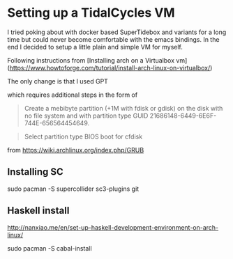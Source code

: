# Setting up a TidalCycles VM

I tried poking about with docker based SuperTidebox and variants for a long time but could never become comfortable with the emacs bindings. In the end I decided to setup a little plain and simple VM for myself.

Following instructions from [Installing arch on a Virtualbox vm]
(https://www.howtoforge.com/tutorial/install-arch-linux-on-virtualbox/)

The only change is that I used GPT

which requires additional steps in the form of

> Create a mebibyte partition (+1M with fdisk or gdisk) on the disk with no file system and with partition type GUID 21686148-6449-6E6F-744E-656564454649.

> Select partition type BIOS boot for cfdisk

from https://wiki.archlinux.org/index.php/GRUB

## Installing SC

sudo pacman -S supercollider sc3-plugins git

## Haskell install

http://nanxiao.me/en/set-up-haskell-development-environment-on-arch-linux/

sudo pacman -S cabal-install

